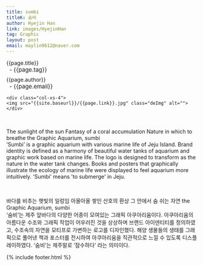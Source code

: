 ```yaml
---
title: sumbi
titleK: 숨비
author: Hyejin Han
link: images/HyejinHan
tag: Graphic
layout: post
email: maylin9612@naver.com
---	
```


<div class="container">

<div class="deDep">
{{page.title}}<br>
<p style="font-size:15px; margin:0px; padding:0px 0px 0px 8px; margin:0px 0px 8px 0px;">- {{page.tag}}</p>
{{page.author}}<br>
<p style="font-size:15px; margin:0px; padding:0px 0px 0px 8px;">- {{page.email}}</p>
</div>


<div class="row" class="imgcolor">
	
	<div class="col-xs-4">
	<img src="{{site.baseurl}}/{{page.link}}.jpg" class="deImg" alt=""></div>
	
</div>
<br>

<div class="det lato">


The sunlight of the sun
Fantasy of a coral accumulation
Nature in which to breathe
the Graphic Aquarium, sumbi
<br>
‘Sumbi’ is a graphic aquarium with various marine life of Jeju Island. Brand identity is defined as a harmony of beautiful water tanks of aquarium and graphic work based on marine life. The logo is designed to transform as the nature in the water tank changes. Books and posters that graphically illustrate the ecology of marine life were displayed to feel aquarium more intuitively. ‘Sumbi’ means 'to submerge' in Jeju.



</div>

<br>

<div class="noto">

바다를 비추는 햇빛의 일렁임
아올아올 쌓인 산호의 환상
그 안에서 숨 쉬는 자연
the Graphic Aquarium, sumbi
<br>
‘숨비’는 제주 앞바다의 다양한 어종이 모여있는 그래픽 아쿠아리움이다. 아쿠아리움의 아름다운 수조와 그래픽 작업이 어우러진 것을 상상하며 브랜드 아이덴티티를 정의하였고, 수조속의 자연을 모티프로 가변하는 로고를 디자인했다. 해양 생물들의 생태를 그래픽으로 풀어낸 책과 포스터를 전시하여 아쿠아리움을 직관적으로 느낄 수 있도록 디스플레이하였다. ‘숨비’는 제주말로 ‘잠수하다’ 라는 의미이다. 


</div>


	

</div> 

{% include footer.html %}